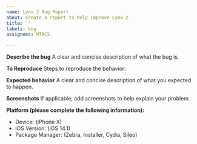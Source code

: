 ```yaml
---
name: Lynx 2 Bug Report
about: Create a report to help improve Lynx 2
title: ''
labels: bug
assignees: MTACS

---
```


**Describe the bug**
A clear and concise description of what the bug is.

**To Reproduce**
Steps to reproduce the behavior:

**Expected behavior**
A clear and concise description of what you expected to happen.

**Screenshots**
If applicable, add screenshots to help explain your problem.

**Platform (please complete the following information):**
 - Device: (iPhone X)
 - iOS Version: (iOS 14.1)
 - Package Manager: (Zebra, Installer, Cydia, Sileo)

